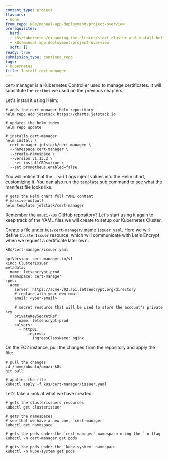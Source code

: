 ```yaml
---
content_type: project
flavours:
- none
from_repo: k8s/manual-app-deployment/project-overview
prerequisites:
  hard:
  - k8s/kubernetes/expanding-the-cluster/start-cluster-and-install-helm
  - k8s/manual-app-deployment/project-overview
  soft: []
ready: true
submission_type: continue_repo
tags:
- kubernetes
title: Install cert-manager
---
```


cert-manager is a Kubernetes Controller used to manage certificates. It will substitute the `certbot` we used on the previous chapters.

Let's install it using Helm:

```
# adds the cert-manager Helm repository
helm repo add jetstack https://charts.jetstack.io

# updates the helm index
helm repo update

# installs cert-manager
helm install \
  cert-manager jetstack/cert-manager \
  --namespace cert-manager \
  --create-namespace \
  --version v1.13.2 \
  --set installCRDs=true \
  --set prometheus.enabled=false
```

You will notice that the `--set` flags inject values into the Helm chart, customizing it. You can also run the `template` sub command to see what the manifest file looks like.

```
# gets the Helm chart full YAML content
# massive output!
helm template jetstack/cert-manager
```

Remember the `umuzi-k8s` GitHub repository? Let's start using it again to keep track of the YAML files we will create to setup our Kubernetes Cluster.

Create a file under `k8s/cert-manager/` name `issuer.yaml`. Here we will define `ClusterIssuer` resource, which will communicate with Let's Encrypt when we request a certificate later own.

`k8s/cert-manager/issuer.yaml`
```
apiVersion: cert-manager.io/v1
kind: ClusterIssuer
metadata:
  name: letsencrypt-prod
  namespace: cert-manager
spec:
  acme:
    server: https://acme-v02.api.letsencrypt.org/directory
    # replace with your own email
    email: <your-email>
    
    # secret resource that will be used to store the account's private key
    privateKeySecretRef:
      name: letsencrypt-prod    
    solvers:
      - http01:
          ingress:
            ingressClassName: nginx
```


On the EC2 instance, pull the changes from the repository and apply the file:

```
# pull the changes
cd /home/ubuntu/umuzi-k8s
git pull

# applies the file
kubectl apply -f k8s/cert-manager/issuer.yaml
```

Let's take a look at what we have created:

```
# gets the clusterissuers resources
kubectl get clusterissuer

# gets the namespaces
# see that we have a new one, `cert-manager`
kubectl get namespace

# gets the pods under the `cert-manager` namespace using the `-n flag
kubectl -n cert-manager get pods

# gets the pods under the `kube-system` namespace
kubectl -n kube-system get pods
```